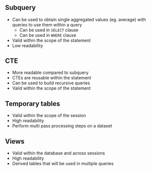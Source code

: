 # 

## Subquery

- Can be used to obtain single aggregated values (eg. average) with queries to use them within a query
    - Can be used in `SELECT` clause
    - Can be used in `WHERE` clause
- Valid within the scope of the statement
- Low readability

## CTE

- More readable compared to subquery
- CTEs are reusable within the statement
- Can be used to build recursive queries
- Valid within the scope of the statement

## Temporary tables

- Valid within the scope of the session
- High readability
- Perform multi pass processing steps on a dataset

## Views

- Valid within the database and across sessions
- High readability
- Derived tables that will be used in multiple queries